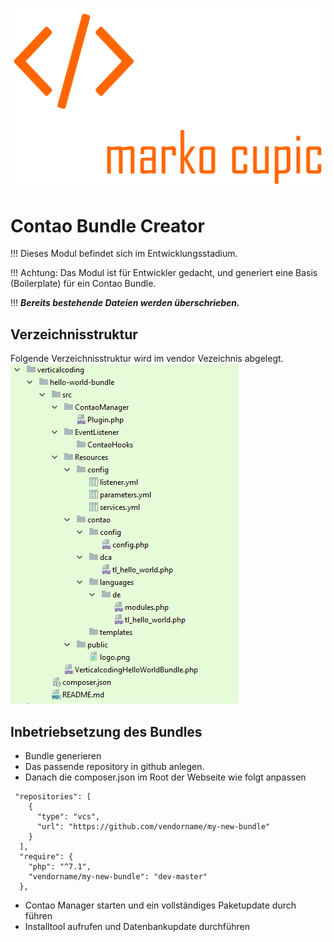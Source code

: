![Alt text](src/Resources/public/logo.png?raw=true "Marko Cupic")


# Contao Bundle Creator

!!! Dieses Modul befindet sich im Entwicklungsstadium.

!!! Achtung: Das Modul ist für Entwickler gedacht, und generiert eine Basis (Boilerplate) für ein Contao Bundle.

!!! ***Bereits bestehende Dateien werden überschrieben.***

## Verzeichnisstruktur
Folgende Verzeichnisstruktur wird im vendor Vezeichnis abgelegt.
![Alt text](src/Resources/public/file-tree.png?raw=true "Verzeichnisstruktur")


## Inbetriebsetzung des Bundles
* Bundle generieren
* Das passende repository in github anlegen.
* Danach die composer.json im Root der Webseite wie folgt anpassen

```
 "repositories": [
    {
      "type": "vcs",
      "url": "https://github.com/vendorname/my-new-bundle"
    }
  ],
  "require": {
    "php": "^7.1",
    "vendorname/my-new-bundle": "dev-master"
  },
```

* Contao Manager starten und ein vollständiges Paketupdate durch führen
* Installtool aufrufen und Datenbankupdate durchführen
